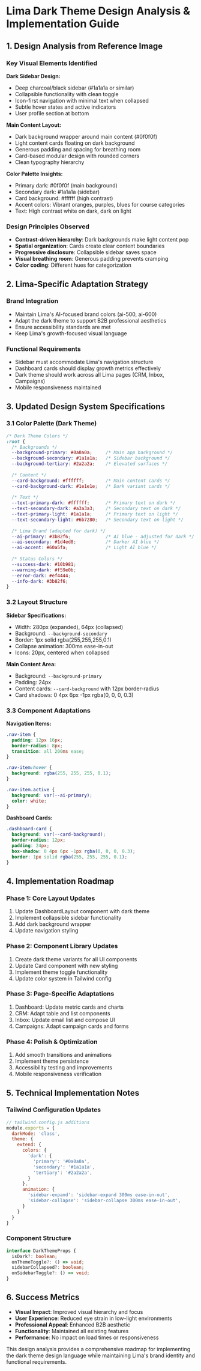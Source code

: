 # Lima Dark Theme Design Analysis & Implementation Guide

## 1. Design Analysis from Reference Image

### Key Visual Elements Identified

**Dark Sidebar Design:**
- Deep charcoal/black sidebar (#1a1a1a or similar)
- Collapsible functionality with clean toggle
- Icon-first navigation with minimal text when collapsed
- Subtle hover states and active indicators
- User profile section at bottom

**Main Content Layout:**
- Dark background wrapper around main content (#0f0f0f)
- Light content cards floating on dark background
- Generous padding and spacing for breathing room
- Card-based modular design with rounded corners
- Clean typography hierarchy

**Color Palette Insights:**
- Primary dark: #0f0f0f (main background)
- Secondary dark: #1a1a1a (sidebar)
- Card background: #ffffff (high contrast)
- Accent colors: Vibrant oranges, purples, blues for course categories
- Text: High contrast white on dark, dark on light

### Design Principles Observed
- **Contrast-driven hierarchy**: Dark backgrounds make light content pop
- **Spatial organization**: Cards create clear content boundaries
- **Progressive disclosure**: Collapsible sidebar saves space
- **Visual breathing room**: Generous padding prevents cramping
- **Color coding**: Different hues for categorization

## 2. Lima-Specific Adaptation Strategy

### Brand Integration
- Maintain Lima's AI-focused brand colors (ai-500, ai-600)
- Adapt the dark theme to support B2B professional aesthetics
- Ensure accessibility standards are met
- Keep Lima's growth-focused visual language

### Functional Requirements
- Sidebar must accommodate Lima's navigation structure
- Dashboard cards should display growth metrics effectively
- Dark theme should work across all Lima pages (CRM, Inbox, Campaigns)
- Mobile responsiveness maintained

## 3. Updated Design System Specifications

### 3.1 Color Palette (Dark Theme)

```css
/* Dark Theme Colors */
:root {
  /* Backgrounds */
  --background-primary: #0a0a0a;     /* Main app background */
  --background-secondary: #1a1a1a;   /* Sidebar background */
  --background-tertiary: #2a2a2a;    /* Elevated surfaces */
  
  /* Content */
  --card-background: #ffffff;        /* Main content cards */
  --card-background-dark: #1e1e1e;   /* Dark variant cards */
  
  /* Text */
  --text-primary-dark: #ffffff;      /* Primary text on dark */
  --text-secondary-dark: #a3a3a3;    /* Secondary text on dark */
  --text-primary-light: #1a1a1a;     /* Primary text on light */
  --text-secondary-light: #6b7280;   /* Secondary text on light */
  
  /* Lima Brand (adapted for dark) */
  --ai-primary: #3b82f6;             /* AI blue - adjusted for dark */
  --ai-secondary: #1d4ed8;           /* Darker AI blue */
  --ai-accent: #60a5fa;              /* Light AI blue */
  
  /* Status Colors */
  --success-dark: #10b981;
  --warning-dark: #f59e0b;
  --error-dark: #ef4444;
  --info-dark: #3b82f6;
}
```

### 3.2 Layout Structure

**Sidebar Specifications:**
- Width: 280px (expanded), 64px (collapsed)
- Background: `--background-secondary`
- Border: 1px solid rgba(255,255,255,0.1)
- Collapse animation: 300ms ease-in-out
- Icons: 20px, centered when collapsed

**Main Content Area:**
- Background: `--background-primary`
- Padding: 24px
- Content cards: `--card-background` with 12px border-radius
- Card shadows: 0 4px 6px -1px rgba(0, 0, 0, 0.3)

### 3.3 Component Adaptations

**Navigation Items:**
```css
.nav-item {
  padding: 12px 16px;
  border-radius: 8px;
  transition: all 200ms ease;
}

.nav-item:hover {
  background: rgba(255, 255, 255, 0.1);
}

.nav-item.active {
  background: var(--ai-primary);
  color: white;
}
```

**Dashboard Cards:**
```css
.dashboard-card {
  background: var(--card-background);
  border-radius: 12px;
  padding: 24px;
  box-shadow: 0 4px 6px -1px rgba(0, 0, 0, 0.3);
  border: 1px solid rgba(255, 255, 255, 0.1);
}
```

## 4. Implementation Roadmap

### Phase 1: Core Layout Updates
1. Update DashboardLayout component with dark theme
2. Implement collapsible sidebar functionality
3. Add dark background wrapper
4. Update navigation styling

### Phase 2: Component Library Updates
1. Create dark theme variants for all UI components
2. Update Card component with new styling
3. Implement theme toggle functionality
4. Update color system in Tailwind config

### Phase 3: Page-Specific Adaptations
1. Dashboard: Update metric cards and charts
2. CRM: Adapt table and list components
3. Inbox: Update email list and compose UI
4. Campaigns: Adapt campaign cards and forms

### Phase 4: Polish & Optimization
1. Add smooth transitions and animations
2. Implement theme persistence
3. Accessibility testing and improvements
4. Mobile responsiveness verification

## 5. Technical Implementation Notes

### Tailwind Configuration Updates
```javascript
// tailwind.config.js additions
module.exports = {
  darkMode: 'class',
  theme: {
    extend: {
      colors: {
        'dark': {
          'primary': '#0a0a0a',
          'secondary': '#1a1a1a',
          'tertiary': '#2a2a2a',
        }
      },
      animation: {
        'sidebar-expand': 'sidebar-expand 300ms ease-in-out',
        'sidebar-collapse': 'sidebar-collapse 300ms ease-in-out',
      }
    }
  }
}
```

### Component Structure
```typescript
interface DarkThemeProps {
  isDark?: boolean;
  onThemeToggle?: () => void;
  sidebarCollapsed?: boolean;
  onSidebarToggle?: () => void;
}
```

## 6. Success Metrics

- **Visual Impact**: Improved visual hierarchy and focus
- **User Experience**: Reduced eye strain in low-light environments
- **Professional Appeal**: Enhanced B2B aesthetic
- **Functionality**: Maintained all existing features
- **Performance**: No impact on load times or responsiveness

This design analysis provides a comprehensive roadmap for implementing the dark theme design language while maintaining Lima's brand identity and functional requirements.